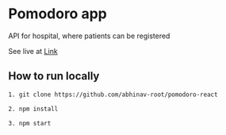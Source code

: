 
# Pomodoro app

API for hospital, where patients can be registered


See live at [Link](https://boisterous-yeot-8d4936.netlify.app/)

## How to run locally
```bash
1. git clone https://github.com/abhinav-root/pomodoro-react
```
```bash
2. npm install
```
```bash
3. npm start
```




